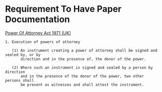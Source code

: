 # Requirement To Have Paper Documentation

[Power Of Attorney Act 1971 (UK)](https://www.legislation.gov.uk/ukpga/1971/27/section/1/enacted)

```
1. Execution of powers of attorney

   (1) An instrument creating a power of attorney shall be signed and sealed by, or by
       direction and in the presence of, the donor of the power.

   (2) Where such an instrument is signed and sealed by a person by direction
       and in the presence of the donor of the power, two other persons shall
       be present as witnesses and shall attest the instrument.
```
